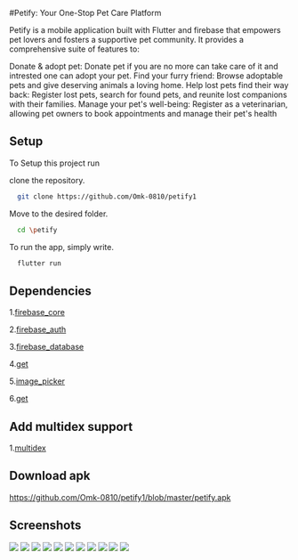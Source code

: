 
#Petify: Your One-Stop Pet Care Platform

Petify is a mobile application built with Flutter and firebase that empowers pet lovers and fosters a supportive pet community. It provides a comprehensive suite of features to:

Donate & adopt pet: Donate pet if you are no more can take care of it and intrested one can adopt your pet.
Find your furry friend: Browse adoptable pets and give deserving animals a loving home.
Help lost pets find their way back: Register lost pets, search for found pets, and reunite lost companions with their families.
Manage your pet's well-being: Register as a veterinarian, allowing pet owners to book appointments and manage their pet's health


## Setup

To Setup this project run

clone the repository.
```bash
  git clone https://github.com/Omk-0810/petify1
```
Move to the desired folder.
```bash
  cd \petify
```
To run the app, simply write.
```bash
  flutter run
```




## Dependencies

1.[firebase_core ](https://pub.dev/packages/firebase_core)

2.[firebase_auth ](https://pub.dev/packages/firebase_auth)

3.[firebase_database ](https://pub.dev/packages/firebase_database)

4.[get ](https://pub.dev/packages/get)

5.[image_picker ](https://pub.dev/packages/image_picker)

6.[get ](https://pub.dev/packages/get)


## Add multidex support

1.[multidex ](https://developer.android.com/build/multidex#groovy)


## Download apk
https://github.com/Omk-0810/petify1/blob/master/petify.apk







## Screenshots

![](https://github.com/Omk-0810/petify1/blob/master/screenshots/createAccount.jpg)
![](https://github.com/Omk-0810/petify1/blob/master/screenshots/homepage.jpg)
![](https://github.com/Omk-0810/petify1/blob/master/screenshots/adopt.jpg)
![](https://github.com/Omk-0810/case-study/blob/master/Screenshots/signup.jpeg)
![](https://github.com/Omk-0810/petify1/blob/master/screenshots/adoptionReq.jpg)
![](https://github.com/Omk-0810/petify1/blob/master/screenshots/bookAppointment.jpg)
![](https://github.com/Omk-0810/petify1/blob/master/screenshots/editProfile.jpg)
![](https://github.com/Omk-0810/petify1/blob/master/screenshots/reqDetails.jpg)
![](https://github.com/Omk-0810/petify1/blob/master/screenshots/showAppointments.jpg)
![](https://github.com/Omk-0810/petify1/blob/master/screenshots/showVet.jpg)
![](https://github.com/Omk-0810/petify1/blob/master/screenshots/upload.jpg)



